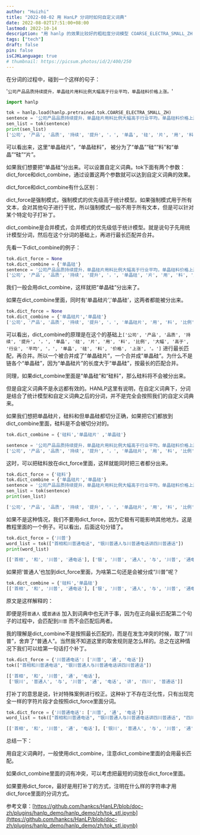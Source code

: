 ```yaml
---
author: "Huizhi"
title: "2022-08-02 用 HanLP 分词时如何自定义词典"
date: 2022-08-02T17:51:00+08:00  
lastmod: 2022-10-14
description: "用 hanlp 的效果比较好的粗粒度分词模型 COARSE_ELECTRA_SMALL_ZH 进行分析"
tags: ["tech"]
draft: false
pin: false
isCJKLanguage: true
# thumbnail: https://picsum.photos/id/2/400/250
---
```




在分词的过程中，碰到一个这样的句子：

 '`公司产品品质持续提升，单晶硅片用料比例大幅高于行业平均，单晶硅料价格上涨。`'


```python
import hanlp

tok = hanlp.load(hanlp.pretrained.tok.COARSE_ELECTRA_SMALL_ZH)
sentence = '公司产品品质持续提升，单晶硅片用料比例大幅高于行业平均，单晶硅料价格上涨。'
sen_list = tok(sentence)
print(sen_list)
['公司', '产品', '品质', '持续', '提升', '，', '单晶', '硅', '片', '用', '料', '比例', '大幅', '高于', '行业', '平均', '，', '单晶', '硅', '料', '价格', '上涨', '。']

```

可以看出来，这里“单晶硅片”，“单晶硅料”， 被分为了“单晶”“硅”“料”和“单晶”“硅”“片”。

如果我们想要把“单晶硅”分出来。可以设置自定义词典。tok下面有两个参数：dict_force和dict_combine，通过设置这两个参数就可以达到自定义词典的效果。

dict_force和dict_combine有什么区别：

dict_force是强制模式，强制模式的优先级高于统计模型。如果强制模式用于所有文本，会对其他句子进行干扰，所以强制模式一般不用于所有文本，但是可以针对某个特定句子打补丁。

dict_combine是合并模式，合并模式的优先级低于统计模型。就是说句子先用统计模型分词，然后在这个分词的基础上，再进行最长匹配并合并。

先看一下dict_combine的例子：

```python
tok.dict_force = None
tok.dict_combine = {'单晶硅'}
sentence = '公司产品品质持续提升，单晶硅片用料比例大幅高于行业平均，单晶硅料价格上涨。'
['公司', '产品', '品质', '持续', '提升', '，', '单晶硅', '片', '用', '料', '比例', '大幅', '高于', '行业', '平均', '，', '单晶硅', '料', '价格', '上涨', '。']
```

我们一般会用dict_combine，这样就把“单晶硅”分出来了。

如果在dict_combine里面，同时有’单晶硅片','单晶硅'，这两者都能被分出来。

```python
tok.dict_force = None
tok.dict_combine = {'单晶硅片','单晶硅'}
['公司', '产品', '品质', '持续', '提升', '，', '单晶硅片', '用', '料', '比例', '大幅', '高于', '行业', '平均', '，', '单晶硅', '料', '价格', '上涨', '。']
```

可以看出，dict_combine的原理是在这个的基础上`['公司', '产品', '品质', '持续', '提升', '，', '单晶', '硅', '片', '用', '料', '比例', '大幅', '高于', '行业', '平均', '，', '单晶', '硅', '料', '价格', '上涨', '。']`
进行最长匹配，再合并。所以一个被合并成了”单晶硅片”，一个合并成”单晶硅”。为什么不是链各个“单晶硅”，因为“单晶硅片”的长度大于“单晶硅”，按最长的匹配合并。

同理，如果dict_combine里面是“单晶硅”和“硅料”，那么硅料将不会被分出来。

但是自定义词典不是永远都有效的。HANLP这里有说明，在自定义词典下，分词是结合了统计模型和自定义词典之后的分词，并不是完全会按照我们的自定义词典来。

如果我们想把单晶硅片，硅料和但单晶硅都切分正确，如果把它们都放到dict_combine里面，硅料是不会被切分对的。

```python
tok.dict_combine = {'硅料','单晶硅片' ,'单晶硅'}

sentence = '公司产品品质持续提升，单晶硅片用料比例大幅高于行业平均，单晶硅料价格上涨，单晶硅价格也上涨。'
['公司', '产品', '品质', '持续', '提升', '，', '单晶硅片', '用', '料', '比例', '大幅', '高于', '行业', '平均', '，', '单晶硅', '料', '价格', '上涨', '，', '单晶硅', '价格', '也', '上涨', '。']
```

这时，可以把硅料放在dict_force里面，这样就能同时把三者都分出来。

```python
tok.dict_force = {'硅料'}
tok.dict_combine = {'单晶硅片','单晶硅'}
sentence = '公司产品品质持续提升，单晶硅片用料比例大幅高于行业平均，单晶硅料价格上涨，单晶硅价格也上涨。'
sen_list = tok(sentence)
print(sen_list)

['公司', '产品', '品质', '持续', '提升', '，', '单晶硅片', '用', '料', '比例', '大幅', '高于', '行业', '平均', '，', '单晶', '硅料', '价格', '上涨', '，', '单晶硅', '价格', '也', '上涨', '。']
```

如果不是这种情况，我们不要用dict_force，因为它极有可能影响其他地方。这是教程里面的一个例子。可以看出，后面这句分错了。

```python
tok.dict_force = {'川普'}
word_list = tok(["首相和川普通电话", "银川普通人与川普通电话讲四川普通话"])
print(word_list)

[['首相', '和', '川普', '通电话'], ['银', '川普', '通人', '与', '川普', '通电话', '讲', '四', '川普', '通话']]
```

如果把‘普通人’也加到dict_force里面，为啥第二句还是会被分成“川普”呢？

```python
tok.dict_combine = {'硅料','单晶硅'}
[['首相', '和', '川普', '通电话'], ['银', '川普', '通人', '与', '川普', '通电话', '讲', '四', '川普', '通话']]
```

原文是这样解释的：

即便是将`普通人`
或`普通话`
加入到词典中也无济于事，因为在正向最长匹配第二个句子的过程中，会匹配到`川普`
而不会匹配后两者。

我的理解是dict_combine不是按照最长匹配的，而是在发生冲突的时候，取了“川普”，舍弃了“普通人”。当然我不知道这里的取舍规则是怎么样的。总之在这种情况下我们可以给第一句话打个补丁。

```python
tok.dict_force = {'川普通电话': ['川普', '通', '电话']}
tok(["首相和川普通电话", "银川普通人与川普通电话讲四川普通话"])

[['首相', '和', '川普', '通', '电话'],
 ['银川', '普通人', '与', '川普', '通', '电话', '讲', '四川', '普通话']]
```

打补丁的意思是说，针对特殊案例进行校正。这种补丁不存在泛化性，只有出现完全一样的字符片段才会按照dict_force里面分词。

```python
tok.dict_force = {'川普通电话': ['川普', '通', '电话']}
word_list = tok(["首相和川普通电话", "银川普通人与川普通电话讲四川普通话", "四川普通人"])

[['首相', '和', '川普', '通', '电话'], ['银川', '普通人', '与', '川普', '通', '电话', '讲', '四川', '普通话'], ['四川', '普通人']]
```

总结一下：

用自定义词典时，一般使用dict_combine，注意dict_combine里面的会用最长匹配。

如果dict_combine里面的词有冲突，可以考虑把最短的词放在dict_force里面。

如果要用dict_force，最好是用打补丁的方式，注明在什么样的字符串才用dict_force里面的分词方式。

参考文章：[https://github.com/hankcs/HanLP/blob/doc-zh/plugins/hanlp_demo/hanlp_demo/zh/tok_stl.ipynb](https://github.com/hankcs/HanLP/blob/doc-zh/plugins/hanlp_demo/hanlp_demo/zh/tok_stl.ipynb)
